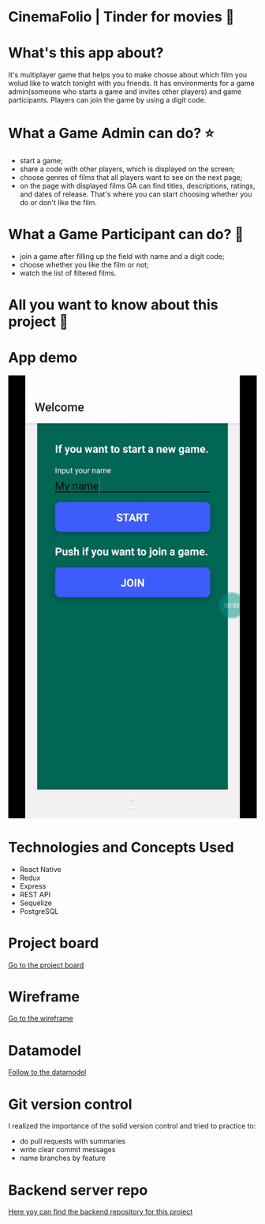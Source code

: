 # CinemaFolio | Tinder for movies :movie_camera:

# What's this app about?
It's multiplayer game that helps you to make chosse about which film you wolud like to watch tonight with you friends. It has environments for a game admin(someone who starts a game and invites other players) and game participants. Players can join the game by using a digit code.

# What a Game Admin can do? :star:

* start a game;
* share a code with other players, which is displayed on the screen;
* choose genres of films that all players want to see on the next page;
* on the page with displayed films GA can find titles, descriptions, ratings, and dates of release. That's where you can start choosing whether you do or don't like the film.

# What a Game Participant can do? :maple_leaf:

* join a game after filling up the field with name and a digit code; 
* choose whether you like the film or not; 
* watch the list of filtered films.

# All you want to know about this project :herb:

# App demo
<img src="https://github.com/NinaV1812/portfolio-project-client/blob/main/gifs/ezgif.com-video-to-gif%20(1).gif" />


# Technologies and Concepts Used
* React Native
* Redux
* Express
* REST API
* Sequelize
* PostgreSQL

# Project board
[Go to the project board](https://github.com/NinaV1812/portfolio-project-client/projects/1)

# Wireframe
[Go to the wireframe](https://wireframepro.mockflow.com/view/M07e610eff0de8ed2866ebc74a6d583571602494617574#/page/990ce109c57446eca1690b78430a16ea)

# Datamodel
[Follow to the datamodel](https://dbdiagram.io/d/5f843f433a78976d7b774986)

# Git version control
I  realized the importance of the solid version control and tried to practice to: 
* do pull requests with summaries
* write clear commit messages
* name branches by feature

# Backend server repo
[Here yoy can find the backend repository for this project](https://github.com/NinaV1812/portfolio-project-server) 
